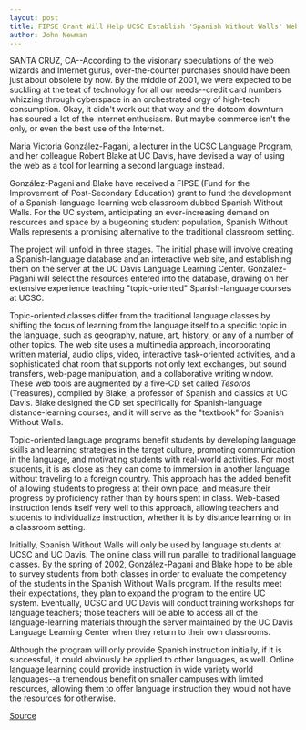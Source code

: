 ```yaml
---
layout: post
title: FIPSE Grant Will Help UCSC Establish 'Spanish Without Walls' Web Classroom
author: John Newman
---
```


SANTA CRUZ, CA--According to the visionary speculations of the web wizards and Internet gurus, over-the-counter purchases should have been just about obsolete by now. By the middle of 2001, we were expected to be suckling at the teat of technology for all our needs--credit card numbers whizzing through cyberspace in an orchestrated orgy of high-tech consumption. Okay, it didn't work out that way and the dotcom downturn has soured a lot of the Internet enthusiasm. But maybe commerce isn't the only, or even the best use of the Internet.

Maria Victoria González-Pagani, a lecturer in the UCSC Language Program, and her colleague Robert Blake at UC Davis, have devised a way of using the web as a tool for learning a second language instead.

González-Pagani and Blake have received a FIPSE (Fund for the Improvement of Post-Secondary Education) grant to fund the development of a Spanish-language-learning web classroom dubbed Spanish Without Walls. For the UC system, anticipating an ever-increasing demand on resources and space by a bugeoning student population, Spanish Without Walls represents a promising alternative to the traditional classroom setting.

The project will unfold in three stages. The initial phase will involve creating a Spanish-language database and an interactive web site, and establishing them on the server at the UC Davis Language Learning Center. González-Pagani will select the resources entered into the database, drawing on her extensive experience teaching "topic-oriented" Spanish-language courses at UCSC.

Topic-oriented classes differ from the traditional language classes by shifting the focus of learning from the language itself to a specific topic in the language, such as geography, nature, art, history, or any of a number of other topics. The web site uses a multimedia approach, incorporating written material, audio clips, video, interactive task-oriented activities, and a sophisticated chat room that supports not only text exchanges, but sound transfers, web-page manipulation, and a collaborative writing window. These web tools are augmented by a five-CD set called _Tesoros_ (Treasures), compiled by Blake, a professor of Spanish and classics at UC Davis. Blake designed the CD set specifically for Spanish-language distance-learning courses, and it will serve as the "textbook" for Spanish Without Walls.

Topic-oriented language programs benefit students by developing language skills and learning strategies in the target culture, promoting communication in the language, and motivating students with real-world activities. For most students, it is as close as they can come to immersion in another language without traveling to a foreign country. This approach has the added benefit of allowing students to progress at their own pace, and measure their progress by proficiency rather than by hours spent in class. Web-based instruction lends itself very well to this approach, allowing teachers and students to individualize instruction, whether it is by distance learning or in a classroom setting.

Initially, Spanish Without Walls will only be used by language students at UCSC and UC Davis. The online class will run parallel to traditional language classes. By the spring of 2002, González-Pagani and Blake hope to be able to survey students from both classes in order to evaluate the competency of the students in the Spanish Without Walls program. If the results meet their expectations, they plan to expand the program to the entire UC system. Eventually, UCSC and UC Davis will conduct training workshops for language teachers; those teachers will be able to access all of the language-learning materials through the server maintained by the UC Davis Language Learning Center when they return to their own classrooms.

Although the program will only provide Spanish instruction initially, if it is successful, it could obviously be applied to other languages, as well. Online language learning could provide instruction in wide variety world languages--a tremendous benefit on smaller campuses with limited resources, allowing them to offer language instruction they would not have the resources for otherwise.

[Source](http://www1.ucsc.edu/news_events/press_releases/archive/00-01/06-01/spanish.html "Permalink to UCSC Press Release: Spanish without walls")
